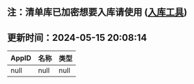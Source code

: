 ## 注：清单库已加密想要入库请使用 ([入库工具](https://github.com/BlankTMing/ManifestAutoUpdate/releases))

## 更新时间：2024-05-15 20:08:14
| AppID | 名称 | 类型  |
| :-------------------- | :----------------------------- | :----------- |
| null | null| null |

